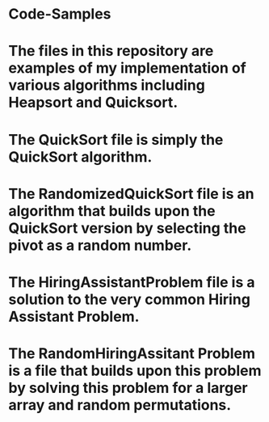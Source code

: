 # Code-Samples
# The files in this repository are examples of my implementation of various algorithms including Heapsort and Quicksort.
# The QuickSort file is simply the QuickSort algorithm.
# The RandomizedQuickSort file is an algorithm that builds upon the QuickSort version by selecting the pivot as a random number.
# The HiringAssistantProblem file is a solution to the very common Hiring Assistant Problem.
# The RandomHiringAssitant Problem is a file that builds upon this problem by solving this problem for a larger array and random permutations.
